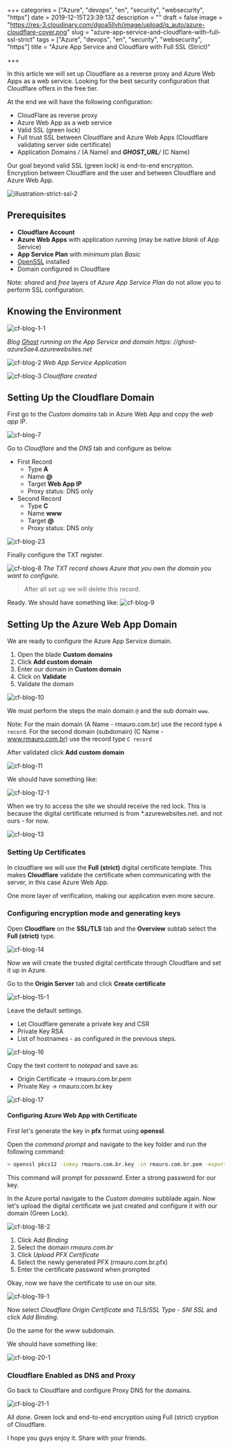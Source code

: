 +++
categories = ["Azure", "devops", "en", "security", "websecurity", "https"]
date = 2019-12-15T23:39:13Z
description = ""
draft = false
image = "https://res-3.cloudinary.com/dgoa5llvh/image/upload/q_auto/azure-cloudflare-cover.png"
slug = "azure-app-service-and-cloudflare-with-full-ssl-strict"
tags = ["Azure", "devops", "en", "security", "websecurity", "https"]
title = "Azure App Service and Cloudflare with Full SSL (Strict)"

+++


In this article we will set up Cloudflare as a reverse proxy and Azure Web Apps as a web service. Looking for the best security configuration that Cloudflare offers in the free tier.

At the end we will have the following configuration:

- CloudFlare as reverse proxy
- Azure Web App as a web service
- Valid SSL (green lock)
- Full trust SSL between Cloudflare and Azure Web Apps (Cloudflare validating server side certificate)
- Application Domains */* (A Name) and *__GHOST_URL__/* (C Name)

Our goal beyond valid SSL (green lock) is end-to-end encryption.
Encryption between Cloudflare and the user and between Cloudflare and Azure Web App.

![illustration-strict-ssl-2](https://res-5.cloudinary.com/ht54oxr6q/image/upload/q_auto/v1/ghost-blog-images/illustration-strict-ssl--2-.png)

## Prerequisites

- **Cloudflare Account**
- **Azure Web Apps** with application running (may be native *blank* of App Service)
- **App Service Plan** with minimum plan *Basic*
- [OpenSSL](https://www.openssl.org/) installed
- Domain configured in Cloudflare

Note: *shared* and *free* layers of *Azure App Service Plan* do not allow you to perform SSL configuration.

## Knowing the Environment

![cf-blog-1-1](https://res-5.cloudinary.com/ht54oxr6q/image/upload/q_auto/v1/ghost-blog-images/cf-blog-1-1.png)

*Blog [Ghost](https://github.com/YannickRe/Ghost-Azure) running on the App Service and domain https: //ghost-azure5ae4.azurewebsites.net*

![cf-blog-2](https://res-2.cloudinary.com/ht54oxr6q/image/upload/q_auto/v1/ghost-blog-images/cf-blog-2.png)
*Web App Service Application*

![cf-blog-3](https://res-2.cloudinary.com/ht54oxr6q/image/upload/q_auto/v1/ghost-blog-images/cf-blog-3.png)
*Cloudflare created*

## Setting Up the Cloudflare Domain

First go to the *Custom domains* tab in Azure Web App and copy the *web app* IP.

![cf-blog-7](https://res-2.cloudinary.com/ht54oxr6q/image/upload/q_auto/v1/ghost-blog-images/cf-blog-7.png)

Go to *Cloudflare* and the *DNS* tab and configure as below.

- First Record
    - Type **A**
    - Name **@**
    - Target **Web App IP**
    - Proxy status: DNS only
- Second Record
    - Type **C**
    - Name **www**
    - Target **@**
    - Proxy status: DNS only

![cf-blog-23](https://res-1.cloudinary.com/ht54oxr6q/image/upload/q_auto/v1/ghost-blog-images/cf-blog-23.png)

Finally configure the TXT register.

![cf-blog-8](https://res-4.cloudinary.com/ht54oxr6q/image/upload/q_auto/v1/ghost-blog-images/cf-blog-8.png)
*The TXT record shows Azure that you own the domain you want to configure.*

> After all set up we will delete this record.

Ready. We should have something like:
![cf-blog-9](https://res-1.cloudinary.com/ht54oxr6q/image/upload/q_auto/v1/ghost-blog-images/cf-blog-9.png)

## Setting Up the Azure Web App Domain

We are ready to configure the Azure App Service domain.

1. Open the blade **Custom domains**
2. Click **Add custom domain**
3. Enter our domain in **Custom domain**
4. Click on **Validate**
5. Validate the domain

![cf-blog-10](https://res-4.cloudinary.com/ht54oxr6q/image/upload/q_auto/v1/ghost-blog-images/cf-blog-10.png)

We must perform the steps the main domain `@` and the sub domain `www`.

Note: For the main domain (A Name - rmauro.com.br) use the record type `A record`.
For the second domain (subdomain) (C Name - www.rmauro.com.br) use the record type `C record`

After validated click **Add custom domain**

![cf-blog-11](https://res-3.cloudinary.com/ht54oxr6q/image/upload/q_auto/v1/ghost-blog-images/cf-blog-11.png)

We should have something like:

![cf-blog-12-1](https://res-4.cloudinary.com/ht54oxr6q/image/upload/q_auto/v1/ghost-blog-images/cf-blog-12-1.png)

When we try to access the site we should receive the red lock. This is because the digital certificate returned is from *.azurewebsites.net. and not ours - for now.

![cf-blog-13](https://res-1.cloudinary.com/ht54oxr6q/image/upload/q_auto/v1/ghost-blog-images/cf-blog-13.png)

### Setting Up Certificates

In cloudflare we will use the **Full (strict)** digital certificate template. This makes **Cloudflare** validate the certificate when communicating with the server, in this case Azure Web App.

One more layer of verification, making our application even more secure.

### Configuring encryption mode and generating keys

Open **Cloudflare** on the **SSL/TLS** tab and the **Overview** subtab select the **Full (strict)** type.

![cf-blog-14](https://res-1.cloudinary.com/ht54oxr6q/image/upload/q_auto/v1/ghost-blog-images/cf-blog-14.png)

Now we will create the trusted digital certificate through Cloudflare and set it up in Azure.

Go to the **Origin Server** tab and click **Create certificate**

![cf-blog-15-1](https://res-1.cloudinary.com/ht54oxr6q/image/upload/q_auto/v1/ghost-blog-images/cf-blog-15-1.png)

Leave the default settings.
- Let Cloudflare generate a private key and CSR
- Private Key RSA
- List of hostnames - as configured in the previous steps.

![cf-blog-16](https://res-4.cloudinary.com/ht54oxr6q/image/upload/q_auto/v1/ghost-blog-images/cf-blog-16.png)

Copy the text content to *notepad* and save as:
- Origin Certificate -> rmauro.com.br.pem
- Private Key -> rmauro.com.br.key

![cf-blog-17](https://res-4.cloudinary.com/ht54oxr6q/image/upload/q_auto/v1/ghost-blog-images/cf-blog-17.png)

#### Configuring Azure Web App with Certificate

First let's generate the key in **pfx** format using **openssl**.

Open the *command prompt* and navigate to the key folder and run the following command:

```bash
> openssl pkcs12 -inkey rmauro.com.br.key -in rmauro.com.br.pem -export -out rmauro.com.br.pfx
```

This command will prompt for *passowrd*. Enter a strong password for our key.

In the Azure portal navigate to the *Custom domains* subblade again. Now let's upload the digital certificate we just created and configure it with our domain (Green Lock).

![cf-blog-18-2](https://res-4.cloudinary.com/ht54oxr6q/image/upload/q_auto/v1/ghost-blog-images/cf-blog-18-2.png)

1. Click *Add Binding*
2. Select the domain *rmauro.com.br*
3. Click *Upload PFX Certificate*
4. Select the newly generated PFX (rmauro.com.br.pfx)
5. Enter the certificate password when prompted

Okay, now we have the certificate to use on our site.

![cf-blog-19-1](https://res-2.cloudinary.com/ht54oxr6q/image/upload/q_auto/v1/ghost-blog-images/cf-blog-19-1.png)

Now select *Cloudflare Origin Certificate* and *TLS/SSL Type* - *SNI SSL* and click *Add Binding*.

Do the same for the *www* subdomain.

We should have something like:

![cf-blog-20-1](https://res-3.cloudinary.com/ht54oxr6q/image/upload/q_auto/v1/ghost-blog-images/cf-blog-20-1.png)

### Cloudflare Enabled as DNS and Proxy

Go back to Cloudflare and configure Proxy DNS for the domains.

![cf-blog-21-1](https://res-5.cloudinary.com/ht54oxr6q/image/upload/q_auto/v1/ghost-blog-images/cf-blog-21-1.png)

All done. Green lock and end-to-end encryption using Full (strict) cryption of Cloudflare.

I hope you guys enjoy it. Share with your friends.



